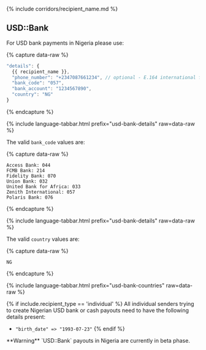 {% include corridors/recipient_name.md %}

## USD::Bank

For USD bank payments in Nigeria please use:

{% capture data-raw %}
```javascript
"details": {
  {{ recipient_name }},
  "phone_number": "+2347087661234", // optional - E.164 international format
  "bank_code": "057",
  "bank_account": "1234567890",
  "country": "NG"
}
```
{% endcapture %}

{% include language-tabbar.html prefix="usd-bank-details" raw=data-raw %}

The valid `bank_code` values are:

{% capture data-raw %}
```
Access Bank: 044
FCMB Bank: 214
Fidelity Bank: 070
Union Bank: 032
United Bank for Africa: 033
Zenith International: 057
Polaris Bank: 076
```
{% endcapture %}

{% include language-tabbar.html prefix="usd-bank-details" raw=data-raw %}

The valid `country` values are:

{% capture data-raw %}
```
NG
```
{% endcapture %}

{% include language-tabbar.html prefix="usd-bank-countries" raw=data-raw %}

{% if include.recipient_type == 'individual' %}
All individual senders trying to create Nigerian USD bank or cash payouts need to have the following details present:

- `"birth_date" => "1993-07-23"`
{% endif %}

<div class="alert alert-warning" markdown="1">
**Warning** `USD::Bank` payouts in Nigeria are currently in beta phase.
</div>

